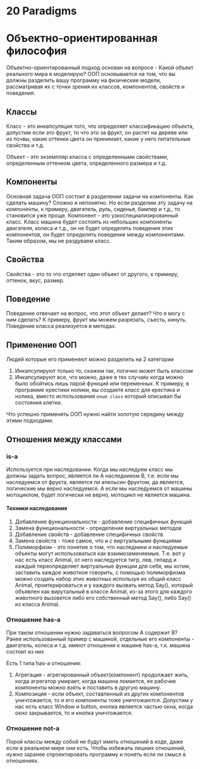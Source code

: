 # 20 Paradigms
# Объектно-ориентированная философия
Объектно-ориентированный подход основан на вопросе - Какой объект реального мира я моделирую? ООП основывается на том, что вы должны разделить вашу программу на физические модели, рассматривая их с точки зрения их классов, компонентов, свойств и поведения.

## Классы
Класс - это инкапсуляция того, что определяет классификацию объекта, допустим если это фрукт, то что это за фрукт, он растет на дереве или из почвы, какие оттенки цвета он принимает, какие у него питательные свойства и т.д.

Объект - это экземпляр класса с определенными свойствами, определенным оттенком цвета, определенного размера и т.д.

## Компоненты
Основная задача ООП состоит в разделении задачи на компоненты. Как сделать машину? Сложно и непонятно. Но если разделим эту задачу на компоненты, к примеру, двигатель, руль, сиденья, бампер и т.д., то становится уже проще. Компонент - это узкоспециализированный класс. Класс машина будет состоять из небольших компоненты двигателя, колеса и т.д., он не будет определять поведения этих компонентов, он будет определять поведение между компонентами. Таким образом, мы не раздуваем класс.

## Свойства
Свойства - это то что отделяет один объект от другого, к примеру, оттенок, вкус, размер.

## Поведение
Поведение отвечает на вопрос, что этот объект делает? Что я могу с ним сделать? К примеру, фрукт мы можем разрезать, съесть, кинуть. Поведение класса реализуется в методах.

## Применение ООП
Людей которые его применяют можно разделить на 2 категории
1. Инкапсулируют только то, скажем так, логично может быть классом
2. Инкапсулируют все, что можно, даже в тех случаях когда можно было обойтись лишь парой функций или переменных. К примеру, в программе крестики нолики, вы создаете класс для крестика и нолика, вместо использования `enum class` который описывал бы состояния клетки.

Что успешно применять ООП нужно найти золотую середину между этими подходами.

## Отношения между классами
### is-a
Используется при наследовании. Когда мы наследуем класс мы должны задать вопрос, является ли A наследником B, т.е. если мы наследуемся от фрукта, является ли апельсин фруктом, да является, логические мы верно наследуемся. А если мы наследуемся от машины мотоциклом, будет логически не верно, мотоцикл не является машина.

#### Техники наследования
1. Добавление функциональности - добавление специфичных функций
2. Замена функциональности - определение виртуальных методов
3. Добавление свойств - добавление специфичных свойств
4. Замена свойств - тоже самое, что и с виртуальными функциями
5. Полиморфизм - это понятие о том, что наследники и наследуемые объекты могут использоваться как взаимозаменяемые. Т.е. вот у нас есть класс Animal, от него наследуется тигр, лев, гепард и каждый переопределяет виртуальные функции для себя, мы хотим, заставить каждое животное говорить, с помощью полиморфизма можно создать набор этих животных используя их общий класс Animal, проитерироваться и у каждого вызвать метод Say(), который объявлен как вирутальный в классе Animal, из-за этого для каждого животного вызовется либо его собственный метод Say(), либо Say() из класса Animal.

### Отношение has-a
При таком отношении нужно задаваться вопросом A содержит  B? Ранее использованный пример с машиной, отдельные его компоненты - двигатель, колеса и т.д. имеют отношения к машине has-a, т.к. машина состоит из них

Есть 1 типа has-a отношения:
1. Агрегация - агрегированный объект(компонент) продолжает жить, когда агрегатор умирает, когда машина ломается, ее рабочие компоненты можно взять и поставить в другую машину.
2. Композиция - если объект, составленный из других компонентов уничтожается, то и его компоненты тоже уничтожаются. Допустим у нас есть класс Window и button, кнопка является частью окна, когда окно закрывается, то и кнопка уничтожается.

### Отношение not-a
Порой классы между собой не будут иметь отношений в коде, даже если в реальном мире они есть. Чтобы избежать лишних отношений, нужно заранее спроектировать программу и понять если ли смысл в отношениях.